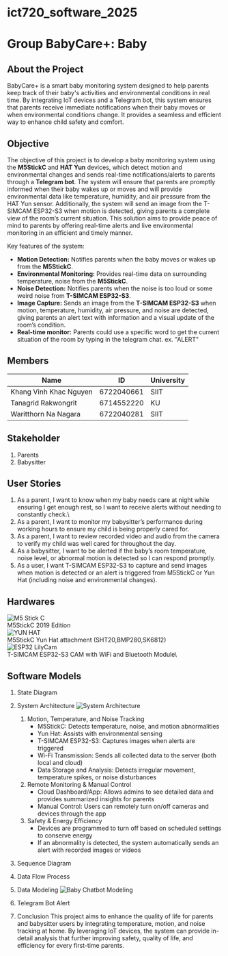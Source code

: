 # ict720_software_2025

# Group BabyCare+: Baby 

## About the Project
BabyCare+ is a smart baby monitoring system designed to help parents keep track of their baby's activities and environmental conditions in real time. By integrating IoT devices and a Telegram bot, this system ensures that parents receive immediate notifications when their baby moves or when environmental conditions change. It provides a seamless and efficient way to enhance child safety and comfort.

## Objective
  The objective of this project is to develop a baby monitoring system using the **M5StickC** and **HAT Yun** devices, which detect motion and environmental changes and sends real-time notifications/alerts to parents through a **Telegram bot**.
  The system will ensure that parents are promptly informed when their baby wakes up or moves and will provide environmental data like temperature, humidity, and air pressure from the HAT Yun sensor. Additionally, the system will send an image from the T-SIMCAM ESP32-S3 when motion is detected, giving parents a complete view of the room’s current situation. This solution aims to provide peace of mind to parents by offering real-time alerts and live environmental monitoring in an efficient and timely manner.
  
  Key features of the system:
- **Motion Detection:** Notifies parents when the baby moves or wakes up from the **M5StickC**.  
- **Environmental Monitoring:** Provides real-time data on surrounding temperature, noise from the **M5StickC**.
- **Noise Detection:** Notifies parents when the noise is too loud or some weird noise from **T-SIMCAM ESP32-S3**.
- **Image Capture:** Sends an image from the **T-SIMCAM ESP32-S3** when motion, temperature, humidity, air pressure, and noise are detected, giving parents an alert text with information and a visual update of the room’s condition.
- **Real-time monitor:** Parents could use a specific word to get the current situation of the room by typing in the telegram chat.  ex. "ALERT"

## Members

| Name                     | ID          | University |
|--------------------------|------------|------------|
| Khang Vinh Khac Nguyen  | 6722040661 | SIIT       |
| Tanagrid Rakwongrit     | 6714552220 | KU         |
| Waritthorn Na Nagara    | 6722040281 | SIIT       |


## Stakeholder
1. Parents
2. Babysitter

## User Stories
1. As a parent, I want to know when my baby needs care at night while ensuring I get enough rest, so I want to receive alerts without needing to constantly check.\
2. As a parent, I want to monitor my babysitter’s performance during working hours to ensure my child is being properly cared for.
3. As a parent, I want to review recorded video and audio from the camera to verify my child was well cared for throughout the day.
4. As a babysitter, I want to be alerted if the baby’s room temperature, noise level, or abnormal motion is detected so I can respond promptly.
5. As a user, I want T-SIMCAM ESP32-S3 to capture and send images when motion is detected or an alert is triggered from M5StickC or Yun Hat (including noise and environmental changes).


## Hardwares
![M5 Stick C](https://github.com/khangnkv/ict720_software_2025/blob/main/messageImage_1742539123663.jpg)\
M5StickC 2019 Edition\
![YUN HAT](https://github.com/khangnkv/ict720_software_2025/blob/main/messageImage_1742539212655.jpg)\
M5StickC Yun Hat attachment (SHT20,BMP280,SK6812)\
![ESP32 LilyCam](https://github.com/khangnkv/ict720_software_2025/blob/main/ESP32-S3-camera-board-mPCIe-socket-720x441.jpg)\
T-SIMCAM ESP32-S3 CAM with WiFi and Bluetooth Module\

## Software Models
1. State Diagram

2. System Architecture
   ![System Architecture](https://github.com/khangnkv/ict720_software_2025/blob/main/Blank%20board%20-%20Page%201.png)
    1. Motion, Temperature, and Noise Tracking
       - M5StickC: Detects temperature, noise, and motion abnormalities
       - Yun Hat: Assists with environmental sensing
       - T-SIMCAM ESP32-S3: Captures images when alerts are triggered
       - Wi-Fi Transmission: Sends all collected data to the server (both local and cloud)
       - Data Storage and Analysis: Detects irregular movement, temperature spikes, or noise disturbances
   2. Remote Monitoring & Manual Control
       - Cloud Dashboard/App: Allows admins to see detailed data and provides summarized insights for parents
       - Manual Control: Users can remotely turn on/off cameras and devices through the app
   3. Safety & Energy Efficiency
       - Devices are programmed to turn off based on scheduled settings to conserve energy
       - If an abnormality is detected, the system automatically sends an alert with recorded images or videos
3. Sequence Diagram

4. Data Flow Process

5. Data Modeling
  ![Baby Chatbot Modeling](https://github.com/khangnkv/ict720_software_2025/blob/main/Baby%20Telegram%20Chatbot.png)

7. Telegram Bot Alert

8. Conclusion
This project aims to enhance the quality of life for parents and babysitter users by integrating temperature, motion, and noise tracking at home. By leveraging IoT devices, the system can provide in-detail analysis that further improving safety, quality of life, and efficiency for every first-time parents.

